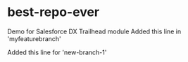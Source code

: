 # best-repo-ever
Demo for Salesforce DX Trailhead module
Added this line in 'myfeaturebranch'

Added this line for 'new-branch-1'